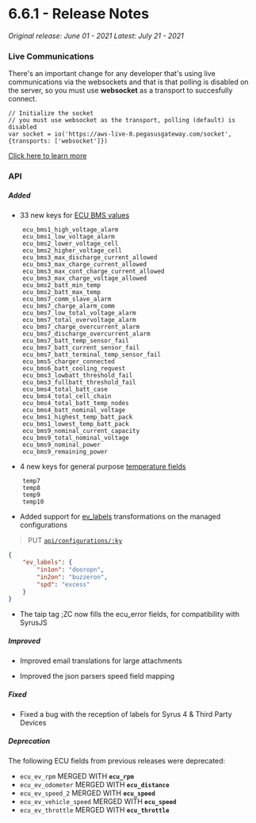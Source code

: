 # 6.6.1 - Release Notes
*Original release: June 01 - 2021*
*Latest: July 21 - 2021*

### Live Communications

There's an important change for any developer that's using live communications via the websockets and that is that polling is disabled on the server, so you must use **websocket** as a transport to succesfully connect.

```
// Initialize the socket
// you must use websocket as the transport, polling (default) is disabled
var socket = io('https://aws-live-0.pegasusgateway.com/socket', {transports: ['websocket']})
```

[Click here to learn more](http://docs.pegasusgateway.com/?javascript#live-communications)

### API

##### Added

- 33 new keys for [ECU BMS values](https://docs.pegasusgateway.com/#master-fields-list)

```
    ecu_bms1_high_voltage_alarm
    ecu_bms1_low_voltage_alarm
    ecu_bms2_lower_voltage_cell
    ecu_bms2_higher_voltage_cell
    ecu_bms3_max_discharge_current_allowed
    ecu_bms3_max_charge_current_allowed
    ecu_bms3_max_cont_charge_current_allowed
    ecu_bms3_max_charge_voltage_allowed
    ecu_bms2_batt_min_temp
    ecu_bms2_batt_max_temp
    ecu_bms7_comm_slave_alarm
    ecu_bms7_charge_alarm_comm
    ecu_bms7_low_total_voltage_alarm
    ecu_bms7_total_overvoltage_alarm
    ecu_bms7_charge_overcurrent_alarm
    ecu_bms7_discharge_overcurrent_alarm
    ecu_bms7_batt_temp_sensor_fail
    ecu_bms7_batt_current_sensor_fail
    ecu_bms7_batt_terminal_temp_sensor_fail
    ecu_bms5_charger_connected
    ecu_bms6_batt_cooling_request
    ecu_bms3_lowbatt_threshold_fail
    ecu_bms3_fullbatt_threshold_fail
    ecu_bms4_total_batt_case
    ecu_bms4_total_cell_chain
    ecu_bms4_total_batt_temp_nodes
    ecu_bms4_batt_nominal_voltage
    ecu_bms1_highest_temp_batt_pack
    ecu_bms1_lowest_temp_batt_pack
    ecu_bms9_nominal_current_capacity
    ecu_bms9_total_nominal_voltage
    ecu_bms9_nominal_power
    ecu_bms9_remaining_power
```

- 4 new keys for general purpose [temperature fields](https://docs.pegasusgateway.com/#master-fields-list)

```
    temp7
    temp8
    temp9
    temp10
```

- Added support for [ev_labels](https://docs.pegasusgateway.com/#evlabels) transformations on the managed configurations

> PUT [`api/configurations/:ky`](https://pegasus1.pegasusgateway.com/api/configurations/r021)

```json
{
	"ev_labels": {
		"in1on": "dooropn",
        "in2on": "buzzeron",
        "spd": "excess"
    }
}
```

- The taip tag ;ZC now fills the ecu_error fields, for compatibility with SyrusJS


##### Improved

- Improved email translations for large attachments

- Improved the json parsers speed field mapping

##### Fixed

- Fixed a bug with the reception of labels for Syrus 4 & Third Party Devices

##### Deprecation

The following ECU fields from previous releases were deprecated:

* `ecu_ev_rpm` MERGED WITH **`ecu_rpm`**
* `ecu_ev_odometer` MERGED WITH **`ecu_distance`**
* `ecu_ev_speed_2` MERGED WITH **`ecu_speed`**
* `ecu_ev_vehicle_speed` MERGED WITH **`ecu_speed`**
* `ecu_ev_throttle` MERGED WITH **`ecu_throttle`**

